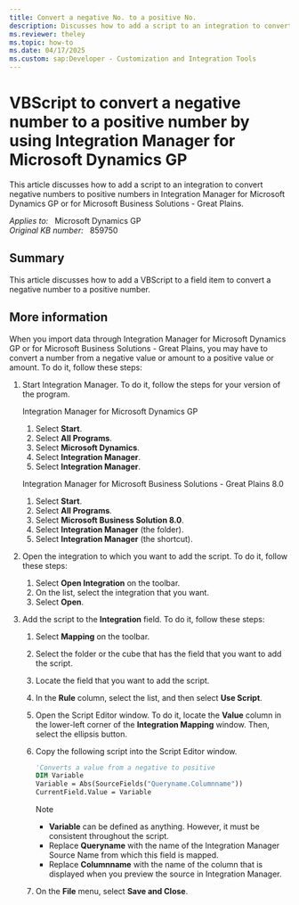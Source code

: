 ```yaml
---
title: Convert a negative No. to a positive No.
description: Discusses how to add a script to an integration to convert negative numbers to positive numbers in Integration Manager for Microsoft Dynamics GP or for Microsoft Business Solutions - Great Plains.
ms.reviewer: theley
ms.topic: how-to
ms.date: 04/17/2025
ms.custom: sap:Developer - Customization and Integration Tools
---
```

# VBScript to convert a negative number to a positive number by using Integration Manager for Microsoft Dynamics GP

This article discusses how to add a script to an integration to convert negative numbers to positive numbers in Integration Manager for Microsoft Dynamics GP or for Microsoft Business Solutions - Great Plains.

_Applies to:_ &nbsp; Microsoft Dynamics GP  
_Original KB number:_ &nbsp; 859750

## Summary

This article discusses how to add a VBScript to a field item to convert a negative number to a positive number.

## More information

When you import data through Integration Manager for Microsoft Dynamics GP or for Microsoft Business Solutions - Great Plains, you may have to convert a number from a negative value or amount to a positive value or amount. To do it, follow these steps:

1. Start Integration Manager. To do it, follow the steps for your version of the program.

    Integration Manager for Microsoft Dynamics GP

      1. Select **Start**.
      2. Select **All Programs**.
      3. Select **Microsoft Dynamics**.
      4. Select **Integration Manager**.
      5. Select **Integration Manager**.
  
    Integration Manager for Microsoft Business Solutions - Great Plains 8.0

      1. Select **Start**.
      2. Select **All Programs**.
      3. Select **Microsoft Business Solution 8.0**.
      4. Select **Integration Manager** (the folder).
      5. Select **Integration Manager** (the shortcut).

2. Open the integration to which you want to add the script. To do it, follow these steps:

    1. Select **Open Integration** on the toolbar.
    2. On the list, select the integration that you want.
    3. Select **Open**.

3. Add the script to the **Integration** field. To do it, follow these steps:
    1. Select **Mapping** on the toolbar.
    2. Select the folder or the cube that has the field that you want to add the script.
    3. Locate the field that you want to add the script.
    4. In the **Rule** column, select the list, and then select **Use Script**.
    5. Open the Script Editor window. To do it, locate the **Value** column in the lower-left corner of the **Integration Mapping** window. Then, select the ellipsis button.
    6. Copy the following script into the Script Editor window.

        ```vb
        'Converts a value from a negative to positive
        DIM Variable
        Variable = Abs(SourceFields("Queryname.Columnname"))
        CurrentField.Value = Variable
        ```

        > [!NOTE]
        >
        > - **Variable** can be defined as anything. However, it must be consistent throughout the script.
        > - Replace **Queryname** with the name of the Integration Manager Source Name from which this field is mapped.
        > - Replace **Columnname** with the name of the column that is displayed when you preview the source in Integration Manager.

    7. On the **File** menu, select **Save and Close**.
